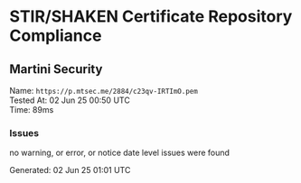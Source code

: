 # STIR/SHAKEN Certificate Repository Compliance

## Martini Security

Name: `https://p.mtsec.me/2884/c23qv-IRTImO.pem`\
Tested At: 02 Jun 25 00:50 UTC\
Time: 89ms

### Issues

no warning, or error, or notice date level issues were found

Generated: 02 Jun 25 01:01 UTC